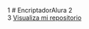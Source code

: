 1 # EncriptadorAlura
2  
3  <a href="https://abeloro09.github.io/EncriptadorAlura/">Visualiza mi repositorio</a>
